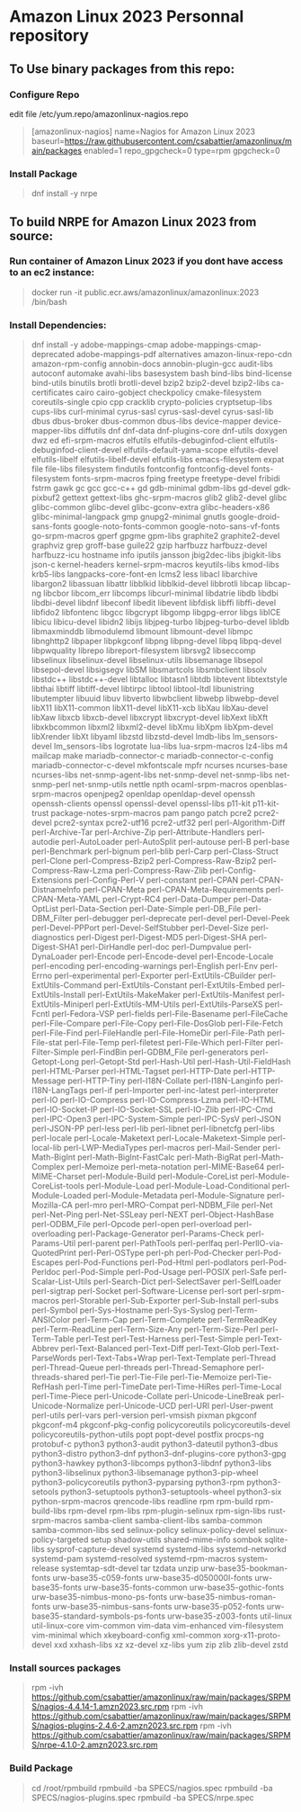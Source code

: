 # Amazon Linux 2023 Personnal repository

## To Use binary packages from this repo:

### Configure Repo
edit file /etc/yum.repo/amazonlinux-nagios.repo

>[amazonlinux-nagios]
>name=Nagios for Amazon Linux 2023
>baseurl=https://raw.githubusercontent.com/csabattier/amazonlinux/main/packages
>enabled=1
>repo_gpgcheck=0
>type=rpm
>gpgcheck=0

### Install Package

>dnf install -y nrpe



## To build NRPE for Amazon Linux 2023 from source: 

### Run container of Amazon Linux 2023 if you dont have access to an ec2 instance:

>docker run -it public.ecr.aws/amazonlinux/amazonlinux:2023 /bin/bash

### Install Dependencies:


>dnf install -y adobe-mappings-cmap adobe-mappings-cmap-deprecated adobe-mappings-pdf alternatives amazon-linux-repo-cdn amazon-rpm-config annobin-docs annobin-plugin-gcc audit-libs autoconf automake avahi-libs basesystem bash bind-libs bind-license bind-utils binutils brotli brotli-devel bzip2 bzip2-devel bzip2-libs ca-certificates cairo cairo-gobject checkpolicy cmake-filesystem coreutils-single cpio cpp cracklib crypto-policies cryptsetup-libs cups-libs curl-minimal cyrus-sasl cyrus-sasl-devel cyrus-sasl-lib dbus dbus-broker dbus-common dbus-libs device-mapper device-mapper-libs diffutils dnf dnf-data dnf-plugins-core dnf-utils doxygen dwz ed efi-srpm-macros elfutils elfutils-debuginfod-client elfutils-debuginfod-client-devel elfutils-default-yama-scope elfutils-devel elfutils-libelf elfutils-libelf-devel elfutils-libs emacs-filesystem expat file file-libs filesystem findutils fontconfig fontconfig-devel fonts-filesystem fonts-srpm-macros fping freetype freetype-devel fribidi fstrm gawk gc gcc gcc-c++ gd gdb-minimal gdbm-libs gd-devel gdk-pixbuf2 gettext gettext-libs ghc-srpm-macros glib2 glib2-devel glibc glibc-common glibc-devel glibc-gconv-extra glibc-headers-x86 glibc-minimal-langpack gmp gnupg2-minimal gnutls google-droid-sans-fonts google-noto-fonts-common google-noto-sans-vf-fonts go-srpm-macros gperf gpgme gpm-libs graphite2 graphite2-devel graphviz grep groff-base guile22 gzip harfbuzz harfbuzz-devel harfbuzz-icu hostname info iputils jansson jbig2dec-libs jbigkit-libs json-c kernel-headers kernel-srpm-macros keyutils-libs kmod-libs krb5-libs langpacks-core-font-en lcms2 less libacl libarchive libargon2 libassuan libattr libblkid libblkid-devel libbrotli libcap libcap-ng libcbor libcom_err libcomps libcurl-minimal libdatrie libdb libdbi libdbi-devel libdnf libeconf libedit libevent libfdisk libffi libffi-devel libfido2 libfontenc libgcc libgcrypt libgomp libgpg-error libgs libICE libicu libicu-devel libidn2 libijs libjpeg-turbo libjpeg-turbo-devel libldb libmaxminddb libmodulemd libmount libmount-devel libmpc libnghttp2 libpaper libpkgconf libpng libpng-devel libpq libpq-devel libpwquality librepo libreport-filesystem librsvg2 libseccomp libselinux libselinux-devel libselinux-utils libsemanage libsepol libsepol-devel libsigsegv libSM libsmartcols libsmbclient libsolv libstdc++ libstdc++-devel libtalloc libtasn1 libtdb libtevent libtextstyle libthai libtiff libtiff-devel libtirpc libtool libtool-ltdl libunistring libutempter libuuid libuv libverto libwbclient libwebp libwebp-devel libX11 libX11-common libX11-devel libX11-xcb libXau libXau-devel libXaw libxcb libxcb-devel libxcrypt libxcrypt-devel libXext libXft libxkbcommon libxml2 libxml2-devel libXmu libXpm libXpm-devel libXrender libXt libyaml libzstd libzstd-devel lmdb-libs lm_sensors-devel lm_sensors-libs logrotate lua-libs lua-srpm-macros lz4-libs m4 mailcap make mariadb-connector-c mariadb-connector-c-config mariadb-connector-c-devel mkfontscale mpfr ncurses ncurses-base ncurses-libs net-snmp-agent-libs net-snmp-devel net-snmp-libs net-snmp-perl net-snmp-utils nettle npth ocaml-srpm-macros openblas-srpm-macros openjpeg2 openldap openldap-devel openssh openssh-clients openssl openssl-devel openssl-libs p11-kit p11-kit-trust package-notes-srpm-macros pam pango patch pcre2 pcre2-devel pcre2-syntax pcre2-utf16 pcre2-utf32 perl perl-Algorithm-Diff perl-Archive-Tar perl-Archive-Zip perl-Attribute-Handlers perl-autodie perl-AutoLoader perl-AutoSplit perl-autouse perl-B perl-base perl-Benchmark perl-bignum perl-blib perl-Carp perl-Class-Struct perl-Clone perl-Compress-Bzip2 perl-Compress-Raw-Bzip2 perl-Compress-Raw-Lzma perl-Compress-Raw-Zlib perl-Config-Extensions perl-Config-Perl-V perl-constant perl-CPAN perl-CPAN-DistnameInfo perl-CPAN-Meta perl-CPAN-Meta-Requirements perl-CPAN-Meta-YAML perl-Crypt-RC4 perl-Data-Dumper perl-Data-OptList perl-Data-Section perl-Date-Simple perl-DB_File perl-DBM_Filter perl-debugger perl-deprecate perl-devel perl-Devel-Peek perl-Devel-PPPort perl-Devel-SelfStubber perl-Devel-Size perl-diagnostics perl-Digest perl-Digest-MD5 perl-Digest-SHA perl-Digest-SHA1 perl-DirHandle perl-doc perl-Dumpvalue perl-DynaLoader perl-Encode perl-Encode-devel perl-Encode-Locale perl-encoding perl-encoding-warnings perl-English perl-Env perl-Errno perl-experimental perl-Exporter perl-ExtUtils-CBuilder perl-ExtUtils-Command perl-ExtUtils-Constant perl-ExtUtils-Embed perl-ExtUtils-Install perl-ExtUtils-MakeMaker perl-ExtUtils-Manifest perl-ExtUtils-Miniperl perl-ExtUtils-MM-Utils perl-ExtUtils-ParseXS perl-Fcntl perl-Fedora-VSP perl-fields perl-File-Basename perl-FileCache perl-File-Compare perl-File-Copy perl-File-DosGlob perl-File-Fetch perl-File-Find perl-FileHandle perl-File-HomeDir perl-File-Path perl-File-stat perl-File-Temp perl-filetest perl-File-Which perl-Filter perl-Filter-Simple perl-FindBin perl-GDBM_File perl-generators perl-Getopt-Long perl-Getopt-Std perl-Hash-Util perl-Hash-Util-FieldHash perl-HTML-Parser perl-HTML-Tagset perl-HTTP-Date perl-HTTP-Message perl-HTTP-Tiny perl-I18N-Collate perl-I18N-Langinfo perl-I18N-LangTags perl-if perl-Importer perl-inc-latest perl-interpreter perl-IO perl-IO-Compress perl-IO-Compress-Lzma perl-IO-HTML perl-IO-Socket-IP perl-IO-Socket-SSL perl-IO-Zlib perl-IPC-Cmd perl-IPC-Open3 perl-IPC-System-Simple perl-IPC-SysV perl-JSON perl-JSON-PP perl-less perl-lib perl-libnet perl-libnetcfg perl-libs perl-locale perl-Locale-Maketext perl-Locale-Maketext-Simple perl-local-lib perl-LWP-MediaTypes perl-macros perl-Mail-Sender perl-Math-BigInt perl-Math-BigInt-FastCalc perl-Math-BigRat perl-Math-Complex perl-Memoize perl-meta-notation perl-MIME-Base64 perl-MIME-Charset perl-Module-Build perl-Module-CoreList perl-Module-CoreList-tools perl-Module-Load perl-Module-Load-Conditional perl-Module-Loaded perl-Module-Metadata perl-Module-Signature perl-Mozilla-CA perl-mro perl-MRO-Compat perl-NDBM_File perl-Net perl-Net-Ping perl-Net-SSLeay perl-NEXT perl-Object-HashBase perl-ODBM_File perl-Opcode perl-open perl-overload perl-overloading perl-Package-Generator perl-Params-Check perl-Params-Util perl-parent perl-PathTools perl-perlfaq perl-PerlIO-via-QuotedPrint perl-Perl-OSType perl-ph perl-Pod-Checker perl-Pod-Escapes perl-Pod-Functions perl-Pod-Html perl-podlators perl-Pod-Perldoc perl-Pod-Simple perl-Pod-Usage perl-POSIX perl-Safe perl-Scalar-List-Utils perl-Search-Dict perl-SelectSaver perl-SelfLoader perl-sigtrap perl-Socket perl-Software-License perl-sort perl-srpm-macros perl-Storable perl-Sub-Exporter perl-Sub-Install perl-subs perl-Symbol perl-Sys-Hostname perl-Sys-Syslog perl-Term-ANSIColor perl-Term-Cap perl-Term-Complete perl-TermReadKey perl-Term-ReadLine perl-Term-Size-Any perl-Term-Size-Perl perl-Term-Table perl-Test perl-Test-Harness perl-Test-Simple perl-Text-Abbrev perl-Text-Balanced perl-Text-Diff perl-Text-Glob perl-Text-ParseWords perl-Text-Tabs+Wrap perl-Text-Template perl-Thread perl-Thread-Queue perl-threads perl-Thread-Semaphore perl-threads-shared perl-Tie perl-Tie-File perl-Tie-Memoize perl-Tie-RefHash perl-Time perl-TimeDate perl-Time-HiRes perl-Time-Local perl-Time-Piece perl-Unicode-Collate perl-Unicode-LineBreak perl-Unicode-Normalize perl-Unicode-UCD perl-URI perl-User-pwent perl-utils perl-vars perl-version perl-vmsish pixman pkgconf pkgconf-m4 pkgconf-pkg-config policycoreutils policycoreutils-devel policycoreutils-python-utils popt popt-devel postfix procps-ng protobuf-c python3 python3-audit python3-dateutil python3-dbus python3-distro python3-dnf python3-dnf-plugins-core python3-gpg python3-hawkey python3-libcomps python3-libdnf python3-libs python3-libselinux python3-libsemanage python3-pip-wheel python3-policycoreutils python3-pyparsing python3-rpm python3-setools python3-setuptools python3-setuptools-wheel python3-six python-srpm-macros qrencode-libs readline rpm rpm-build rpm-build-libs rpm-devel rpm-libs rpm-plugin-selinux rpm-sign-libs rust-srpm-macros samba-client samba-client-libs samba-common samba-common-libs sed selinux-policy selinux-policy-devel selinux-policy-targeted setup shadow-utils shared-mime-info sombok sqlite-libs sysprof-capture-devel systemd systemd-libs systemd-networkd systemd-pam systemd-resolved systemd-rpm-macros system-release systemtap-sdt-devel tar tzdata unzip urw-base35-bookman-fonts urw-base35-c059-fonts urw-base35-d050000l-fonts urw-base35-fonts urw-base35-fonts-common urw-base35-gothic-fonts urw-base35-nimbus-mono-ps-fonts urw-base35-nimbus-roman-fonts urw-base35-nimbus-sans-fonts urw-base35-p052-fonts urw-base35-standard-symbols-ps-fonts urw-base35-z003-fonts util-linux util-linux-core vim-common vim-data vim-enhanced vim-filesystem vim-minimal which xkeyboard-config xml-common xorg-x11-proto-devel xxd xxhash-libs xz xz-devel xz-libs yum zip zlib zlib-devel zstd 
### Install sources packages
>rpm -ivh https://github.com/csabattier/amazonlinux/raw/main/packages/SRPMS/nagios-4.4.14-1.amzn2023.src.rpm
>rpm -ivh https://github.com/csabattier/amazonlinux/raw/main/packages/SRPMS/nagios-plugins-2.4.6-2.amzn2023.src.rpm
>rpm -ivh https://github.com/csabattier/amazonlinux/raw/main/packages/SRPMS/nrpe-4.1.0-2.amzn2023.src.rpm
### Build Package
>cd /root/rpmbuild
>rpmbuild -ba SPECS/nagios.spec
>rpmbuild -ba SPECS/nagios-plugins.spec
>rpmbuild -ba SPECS/nrpe.spec
